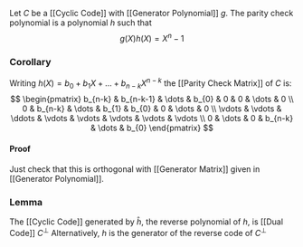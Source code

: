 Let $C$ be a [[Cyclic Code]] with [[Generator Polynomial]] $g$.
The parity check polynomial is a polynomial $h$ such that 
$$
g(X)h(X)=X^{n}-1
$$
### Corollary
Writing $h(X)=b_{0}+b_{1}X+\dots+b_{n-k}X^{n-k}$
the [[Parity Check Matrix]] of $C$ is:
$$
\begin{pmatrix}
b_{n-k} & b_{n-k-1} & \dots & b_{0} & 0 & 0 &  \dots & 0 \\
0 & b_{n-k} & \dots & b_{1} & b_{0} & 0 & \dots & 0 \\
\vdots & \vdots & \ddots & \vdots & \vdots & \vdots & \vdots & \vdots \\
0 & \dots & 0 & b_{n-k} & \dots & b_{0}
\end{pmatrix}
$$
#### Proof
Just check that this is orthogonal with [[Generator Matrix]] given in [[Generator Polynomial]].
### Lemma
The [[Cyclic Code]] generated by $\hat{h}$, the reverse polynomial of $h$, is [[Dual Code]] $C^{\perp}$
Alternatively, $h$ is the generator of the reverse code of $C^{\perp}$ 